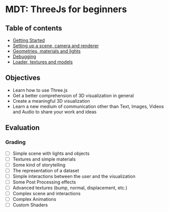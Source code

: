 # MDT: ThreeJs for beginners

## Table of contents

- [Getting Started](<./lessons/00 - Getting started.md>)
- [Setting up a scene, camera and renderer](<./lessons/01 - Scene, camera and renderer.md>)
- [Geometries, materials and lights](<./lessons/02 - Geometries, materials and lights.md>)
- [Debugging](<./lessons/03 - Debugging.md>)
- [Loader, textures and models](<./lessons/04 - Loader, textures and models.md>)
<!-- - [Interacting with the elements](<./lessons/05 - Interacting with the elements.md>) -->

## Objectives

- Learn how to use Three.js
- Get a better comprehension of 3D visualization in general
- Create a meaningful 3D visualization
- Learn a new medium of communication other than Text, Images, Videos and Audio to share your work and ideas

## Evaluation

### Grading

- [ ] Simple scene with lights and objects
- [ ] Textures and simple materials
- [ ] Some kind of storytelling
- [ ] The representation of a dataset
- [ ] Simple interactions between the user and the visualization
- [ ] Some Post Processing effects
- [ ] Advanced textures (bump, normal, displacement, etc.)
- [ ] Complex scene and interactions
- [ ] Complex Animations
- [ ] Custom Shaders
